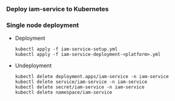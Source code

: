 ### Deploy iam-service to Kubernetes

### Single node deployment
* Deployment
  ```
  kubectl apply -f iam-service-setup.yml
  kubectl apply -f iam-service-deployment-<platform>.yml
  ```
* Undeployment
  ```
  kubectl delete deployment.apps/iam-service -n iam-service
  kubectl delete service/iam-service -n iam-service
  kubectl delete secret/iam-service -n iam-service
  kubectl delete namespace/iam-service
  ```
  
